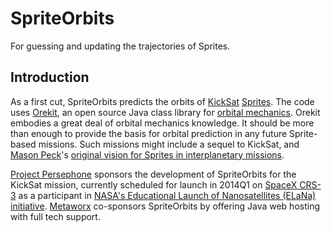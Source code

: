 SpriteOrbits
============

For guessing and updating the trajectories of Sprites.

Introduction
------------

As a first cut, SpriteOrbits predicts the orbits of [KickSat](http://www.kicksat.net) [Sprites](http://www.spacecraftresearch.com/MII/MII_overview.html). The code uses [Orekit](http://www.orekit.org), an open source Java class library for [orbital mechanics](https://en.wikipedia.org/wiki/Orbital_mechanics). Orekit embodies a great deal of orbital mechanics knowledge. It should be more than enough to provide the basis for orbital prediction in any future Sprite-based missions. Such missions might include a sequel to KickSat, and [Mason Peck](https://en.wikipedia.org/wiki/Mason_Peck)'s [original vision for Sprites in interplanetary missions](http://spectrum.ieee.org/aerospace/satellites/exploring-space-with-chipsized-satellites).

[Project Persephone](http://www.projectpersephone.org) sponsors the development of SpriteOrbits for the KickSat mission, currently scheduled for launch in 2014Q1 on [SpaceX CRS-3](https://en.wikipedia.org/wiki/SpaceX_CRS-3) as a participant in [NASA's Educational Launch of Nanosatellites (ELaNa) initiative](http://www.nasa.gov/mission_pages/smallsats/elana/). [Metaworx](http://www.metawerx.net/) co-sponsors SpriteOrbits by offering Java web hosting with full tech support.
